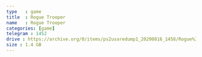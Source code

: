 ```yaml
---
type   : game
title  : Rogue Trooper
name   : Rogue Trooper
categories: [game]
telegram : 1452
drive : https://archive.org/0/items/ps2usaredump1_20200816_1458/Rogue%20Trooper.7z
size : 1.4 GB
---
```



